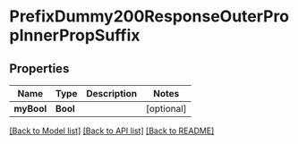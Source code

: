 # PrefixDummy200ResponseOuterPropInnerPropSuffix

## Properties
Name | Type | Description | Notes
------------ | ------------- | ------------- | -------------
**myBool** | **Bool** |  | [optional] 

[[Back to Model list]](../README.md#documentation-for-models) [[Back to API list]](../README.md#documentation-for-api-endpoints) [[Back to README]](../README.md)


